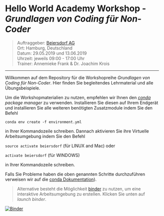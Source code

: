 # Hello World Academy Workshop - _Grundlagen von Coding für Non-Coder_

> Auftraggeber: [Beiersdorf AG](https://www.beiersdorf.de/)   
> Ort: Hamburg, Deutschland   
> Datum:  29.05.2019 und 13.06.2019   
> Uhrzeit: jeweils 09:00 - 17:00 Uhr  
> Trainer: Annemieke Frank & Dr. Joachim Krois

***

Willkommen auf dem Repository für die Workshopreihe  _Grundlagen von Coding für Non-Coder_. Hier finden Sie begleitendes Lehrmaterial und alle Übungsbeispiele.

Um die Workshopmaterialien zu nutzen, empfehlen wir Ihnen den [_conda_](https://conda.io/docs/) _package manager_ zu verwenden. Installieren Sie diesen auf Ihrem Endgerät und installieren Sie alle weiteren benötigten Zusatzmodule indem Sie den Befehl

`conda env create -f environment.yml`

in Ihrer Kommandozeile schreiben. 
Dannach aktivieren Sie ihre Virtuelle Arbeitsumgebung indem Sie den Befehl 

`source activate beiersdorf` (für LINUX and Mac) oder

`activate beiersdorf` (für WINDOWS)

in Ihrer Kommandozeile schreiben. 

Falls Sie Probleme haben die oben genannten Schritte durchzuführen verweisen wir auf die [conda Dokumentation](https://conda.io/docs/user-guide/tasks/manage-environments.html#)). 

> Alternative besteht die Möglichkeit [binder](https://mybinder.org/) zu nutzen, um eine interaktive Arbeitsumgebung zu erstellen. Klicken Sie unten auf _launch binder_.

[![Binder](https://mybinder.org/badge_logo.svg)](https://mybinder.org/v2/gh/hello-world-academy/beiersdorf-2019/master?urlpath=lab/)
